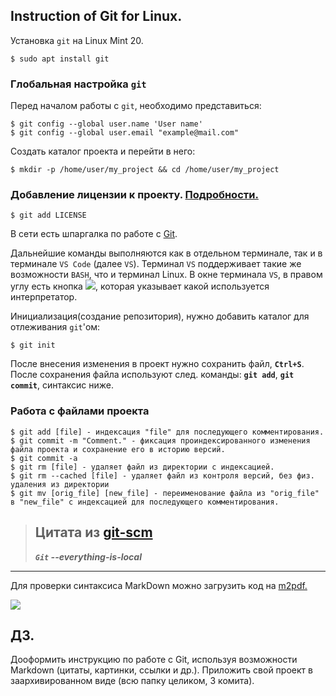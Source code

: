 ## Instruction of Git for Linux.

Установка `git` на Linux Mint 20.

    $ sudo apt install git

### Глобальная настройка `git`
Перед началом работы с `git`, необходимо представиться:

    $ git config --global user.name 'User name'
    $ git config --global user.email "example@mail.com"

Создать каталог проекта и перейти в него:

    $ mkdir -p /home/user/my_project && cd /home/user/my_project

### Добавление лицензии к проекту. [Подробности.](https://docs.github.com/en/communities/setting-up-your-project-for-healthy-contributions/adding-a-license-to-a-repository)

    $ git add LICENSE

В сети есть шпаргалка по работе с [Git](https://training.github.com/downloads/ru/github-git-cheat-sheet/).

Дальнейшие команды выполняются как в отдельном терминале, так и в терминале `VS Code` (далее `VS`). Терминал `VS` поддерживает такие же возможности `BASH`, что и терминал Linux. В окне терминала `VS`, в правом углу  есть кнопка ![](submit_bash.png), которая указывает какой используется интерпретатор.

Инициализация(создание репозитория), нужно добавить каталог для отлеживания `git`'ом:

    $ git init

После внесения изменения в проект нужно сохранить файл, **`Ctrl+S`**. 
После сохранения файла используют след. команды: **`git add`**, **`git commit`**, синтаксис ниже.

### Работа с файлами проекта

    $ git add [file] - индексация "file" для последующего комментирования. 
    $ git commit -m "Comment." - фиксация проиндексированного изменения файла проекта и сохранение его в историю версий.
    $ git commit -a
    $ git rm [file] - удаляет файл из директории с индексацией.
    $ git rm --cached [file] - удаляет файл из контроля версий, без физ. удаления из директории
    $ git mv [orig_file] [new_file] - переименование файла из "orig_file" в "new_file" c индексацией для последующего комментирования.

> ## Цитата из [git-scm](https://git-scm.com/ "Всё рядом")
>**_`Git` --everything-is-local_**
---
Для проверки синтаксиса MarkDown можно загрузить код на [m2pdf.](https://md2pdf.netlify.app/#links)

![](to-bee-continued_250px.jpg)

## ДЗ.
Дооформить инструкцию по работе с Git, используя возможности Markdown (цитаты, картинки, ссылки и др.). Приложить свой проект в заархивированном виде (всю папку целиком, 3 комита).
